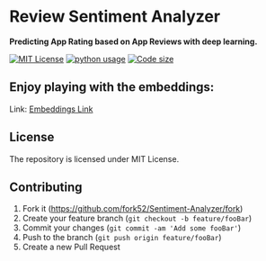 # Review Sentiment Analyzer
**Predicting App Rating based on App Reviews with deep learning.** 

[![MIT License][license-image]][license-url]
[![python usage][lang-img]][repo-url]
[![Code size][code-img]][repo-url]

## Enjoy playing with the embeddings:
Link: [Embeddings Link](https://projector.tensorflow.org/?config=https://raw.githubusercontent.com/fork52/Sentiment-Analyzer/master/Embeddings/embed.config)

## License
The repository is licensed under MIT License.

## Contributing

1. Fork it (<https://github.com/fork52/Sentiment-Analyzer/fork>)
2. Create your feature branch (`git checkout -b feature/fooBar`)
3. Commit your changes (`git commit -am 'Add some fooBar'`)
4. Push to the branch (`git push origin feature/fooBar`)
5. Create a new Pull Request

<!-- Markdown link & img dfn's -->
[license-image]:https://img.shields.io/github/license/fork52/Sentiment-Analyzer
[license-url]:https://github.com/fork52/Sentiment-Analyzer/blob/master/LICENSE
[repo-url]:https://github.com/fork52/Sentiment-Analyzer
[code-img]:https://img.shields.io/github/repo-size/fork52/Sentiment-Analyzer?color=orange
[lang-img]:https://img.shields.io/github/languages/count/fork52/Sentiment-Analyzer?color=red